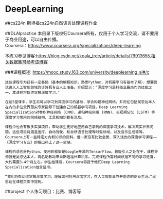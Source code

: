 # DeepLearning


##cs224n
斯坦福cs224n自然语言处理课程作业

##DLAIpractice
本目录下版权归Coursera所有，仅用于个人学习交流，请不要用于商业用途，可以自由传播。      
Coursera：https://www.coursera.org/specializations/deep-learning

本练习参见博客:https://blog.csdn.net/koala_tree/article/details/79913655,相关数据集可参考该博客

###课程概述:
https://mooc.study.163.com/university/deeplearning_ai#/c

````
这些课程专为已有一定基础（基本的编程知识，熟悉Python、对机器学习有基本了解），想要尝试进入人工智能领域的计算机专业人士准备。介绍显示：“深度学习是科技业最热门的技能之一，本课程将帮你掌握深度学习。”

在这5堂课中，学生将可以学习到深度学习的基础，学会构建神经网络，并用在包括吴恩达本人在内的多位业界顶尖专家指导下创建自己的机器学习项目。Deep Learning Specialization对卷积神经网络 (CNN)、递归神经网络 (RNN)、长短期记忆 (LSTM) 等深度学习常用的网络结构、工具和知识都有涉及。

课程中也会有很多实操项目，帮助学生更好地应用自己学到的深度学习技术，解决真实世界问题。这些项目将涵盖医疗、自动驾驶、和自然语言处理等时髦领域，以及音乐生成等等。Coursera上有一些特定方向和知识的资料，但一直没有比较全面、深入浅出的深度学习课程——《深度学习专业》的推出补上了这一空缺。

课程的语言是Python，使用的框架是Google开源的TensorFlow。最吸引人之处在于，课程导师就是吴恩达本人，两名助教均来自斯坦福计算机系。完成课程所需时间根据不同的学习进度，大约需要3-4个月左右。学生结课后，Coursera将授予他们Deep Learning Specialization结业证书。

“我们将帮助你掌握深度学习，理解如何应用深度学习，在人工智能业界开启你的职业生涯。”吴恩达在课程页面中提到。
````

##project
个人练习项目：比赛、博客等



